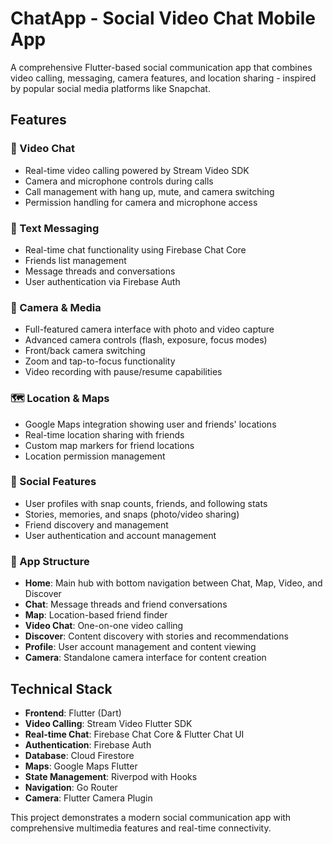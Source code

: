 # ChatApp - Social Video Chat Mobile App

A comprehensive Flutter-based social communication app that combines video calling, messaging, camera features, and location sharing - inspired by popular social media platforms like Snapchat.

## Features

### 🎥 Video Chat
- Real-time video calling powered by Stream Video SDK
- Camera and microphone controls during calls
- Call management with hang up, mute, and camera switching
- Permission handling for camera and microphone access

### 💬 Text Messaging
- Real-time chat functionality using Firebase Chat Core
- Friends list management
- Message threads and conversations
- User authentication via Firebase Auth

### 📸 Camera & Media
- Full-featured camera interface with photo and video capture
- Advanced camera controls (flash, exposure, focus modes)
- Front/back camera switching
- Zoom and tap-to-focus functionality
- Video recording with pause/resume capabilities

### 🗺️ Location & Maps
- Google Maps integration showing user and friends' locations
- Real-time location sharing with friends
- Custom map markers for friend locations
- Location permission management

### 👤 Social Features
- User profiles with snap counts, friends, and following stats
- Stories, memories, and snaps (photo/video sharing)
- Friend discovery and management
- User authentication and account management

### 📱 App Structure
- **Home**: Main hub with bottom navigation between Chat, Map, Video, and Discover
- **Chat**: Message threads and friend conversations
- **Map**: Location-based friend finder
- **Video Chat**: One-on-one video calling
- **Discover**: Content discovery with stories and recommendations
- **Profile**: User account management and content viewing
- **Camera**: Standalone camera interface for content creation

## Technical Stack

- **Frontend**: Flutter (Dart)
- **Video Calling**: Stream Video Flutter SDK
- **Real-time Chat**: Firebase Chat Core & Flutter Chat UI
- **Authentication**: Firebase Auth
- **Database**: Cloud Firestore
- **Maps**: Google Maps Flutter
- **State Management**: Riverpod with Hooks
- **Navigation**: Go Router
- **Camera**: Flutter Camera Plugin

This project demonstrates a modern social communication app with comprehensive multimedia features and real-time connectivity.


